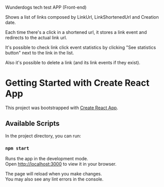 Wunderdogs tech test APP (Front-end)

Shows a list of links composed by LinkUrl, LinkShortenedUrl and Creation date.

Each time there's a click in a shortened url, it stores a link event and redirects to the actual link url.

It's possible to check link click event statistics by clicking "See statistics button" next to the link in the list.

Also it's possible to delete a link (and its link events if they exist).

# Getting Started with Create React App

This project was bootstrapped with [Create React App](https://github.com/facebook/create-react-app).

## Available Scripts

In the project directory, you can run:

### `npm start`

Runs the app in the development mode.\
Open [http://localhost:3000](http://localhost:3000) to view it in your browser.

The page will reload when you make changes.\
You may also see any lint errors in the console.
